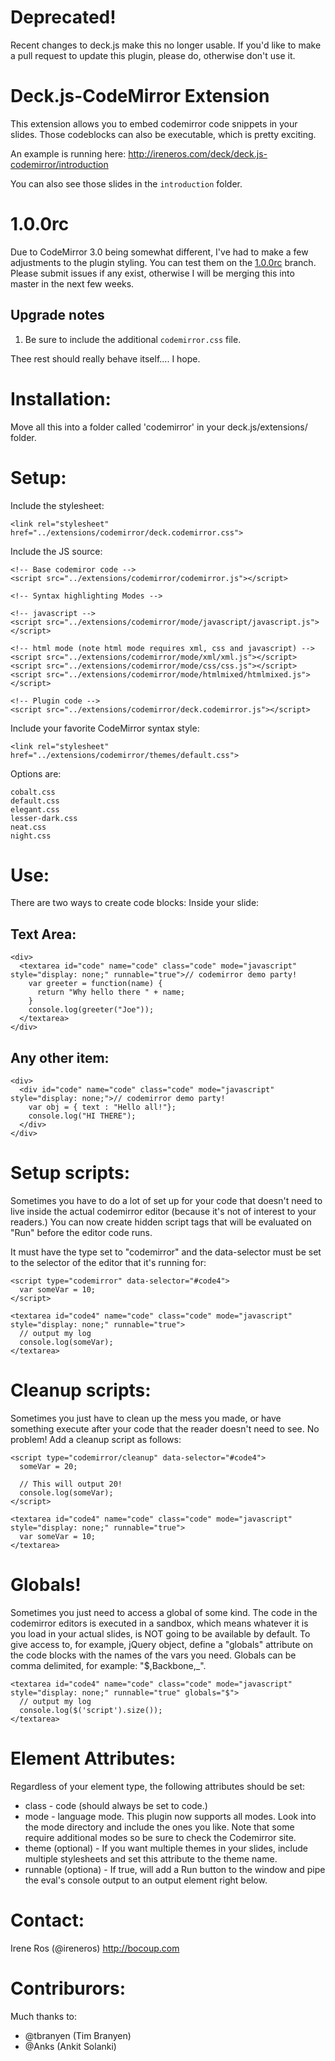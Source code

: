 # Deprecated! 

Recent changes to deck.js make this no longer usable. If you'd like to make a pull request to update this plugin, please do, otherwise don't use it.

Deck.js-CodeMirror Extension
============================

This extension allows you to embed codemirror code snippets in your slides. Those codeblocks
can also be executable, which is pretty exciting.

An example is running here: http://ireneros.com/deck/deck.js-codemirror/introduction

You can also see those slides in the `introduction` folder.

# 1.0.0rc #

Due to CodeMirror 3.0 being somewhat different, I've had to make a few adjustments to the plugin styling. You can test them on the [1.0.0rc](https://github.com/iros/deck.js-codemirror/tree/1.0.0rc) branch. Please submit issues if any exist, otherwise I will be merging this into master in the next few weeks. 

## Upgrade notes ##
1. Be sure to include the additional `codemirror.css` file.

Thee rest should really behave itself.... I hope.
 
# Installation: #

Move all this into a folder called 'codemirror' in your deck.js/extensions/ folder.

# Setup: #

Include the stylesheet:

    <link rel="stylesheet" href="../extensions/codemirror/deck.codemirror.css">

Include the JS source:

    <!-- Base codemiror code -->
    <script src="../extensions/codemirror/codemirror.js"></script>

    <!-- Syntax highlighting Modes -->
    
    <!-- javascript -->
    <script src="../extensions/codemirror/mode/javascript/javascript.js"></script>

    <!-- html mode (note html mode requires xml, css and javascript) -->
    <script src="../extensions/codemirror/mode/xml/xml.js"></script>
    <script src="../extensions/codemirror/mode/css/css.js"></script>
    <script src="../extensions/codemirror/mode/htmlmixed/htmlmixed.js"></script>

    <!-- Plugin code -->
    <script src="../extensions/codemirror/deck.codemirror.js"></script>

Include your favorite CodeMirror syntax style:

    <link rel="stylesheet" href="../extensions/codemirror/themes/default.css">

  Options are:
    
    cobalt.css
    default.css
    elegant.css
    lesser-dark.css
    neat.css
    night.css


# Use: #

There are two ways to create code blocks:
Inside your slide:

## Text Area:

    <div>
      <textarea id="code" name="code" class="code" mode="javascript" style="display: none;" runnable="true">// codemirror demo party!
        var greeter = function(name) {
          return "Why hello there " + name;
        }
        console.log(greeter("Joe"));
      </textarea>
    </div>
  
## Any other item:

    <div>
      <div id="code" name="code" class="code" mode="javascript" style="display: none;">// codemirror demo party!
        var obj = { text : "Hello all!"};
        console.log("HI THERE");
      </div>
    </div>

# Setup scripts: #

Sometimes you have to do a lot of set up for your code that doesn't need to live inside
the actual codemirror editor (because it's not of interest to your readers.) You can now 
create hidden script tags that will be evaluated on "Run" before the editor code runs.

It must have the type set to "codemirror" and the data-selector must be set to the selector of
the editor that it's running for:

    <script type="codemirror" data-selector="#code4">
      var someVar = 10;
    </script>

    <textarea id="code4" name="code" class="code" mode="javascript" style="display: none;" runnable="true">
      // output my log
      console.log(someVar);
    </textarea>

# Cleanup scripts: #

Sometimes you just have to clean up the mess you made, or have something execute
after your code that the reader doesn't need to see. No problem! Add a cleanup script
as follows:

    <script type="codemirror/cleanup" data-selector="#code4">
      someVar = 20;
      
      // This will output 20!
      console.log(someVar);
    </script>

    <textarea id="code4" name="code" class="code" mode="javascript" style="display: none;" runnable="true">
      var someVar = 10;
    </textarea>

# Globals! #

Sometimes you just need to access a global of some kind. The code in the codemirror editors is executed
in a sandbox, which means whatever it is you load in your actual slides, is NOT going to be available by default.
To give access to, for example, jQuery object, define a "globals" attribute on the code blocks with 
the names of the vars you need. Globals can be comma delimited, for example: "$,Backbone,_".

    <textarea id="code4" name="code" class="code" mode="javascript" style="display: none;" runnable="true" globals="$">
      // output my log
      console.log($('script').size());
    </textarea>

# Element Attributes: #

Regardless of your element type, the following attributes should be set:

* class - code (should always be set to code.)
* mode  - language mode. This plugin now supports all modes. Look into the mode directory and include the ones you like. Note that some require additional modes so be sure to check the Codemirror site.
* theme (optional) - If you want multiple themes in your slides, include multiple stylesheets and set this attribute to the theme name.
* runnable (optiona) - If true, will add a Run button to the window and pipe the eval's console output to an output element right below. 

# Contact: #
Irene Ros (@ireneros)
http://bocoup.com

# Contriburors: #
Much thanks to:

* @tbranyen (Tim Branyen)
* @Anks (Ankit Solanki)

    
